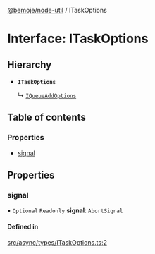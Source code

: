[@bemoje/node-util](/docs/md/index.md) / ITaskOptions

# Interface: ITaskOptions

## Hierarchy

- **`ITaskOptions`**

  ↳ [`IQueueAddOptions`](/docs/md/interfaces/IQueueAddOptions.md)

## Table of contents

### Properties

- [signal](/docs/md/interfaces/ITaskOptions.md#signal)

## Properties

### signal

• `Optional` `Readonly` **signal**: `AbortSignal`

#### Defined in

[src/async/types/ITaskOptions.ts:2](https://github.com/bemoje/bemoje-node-util/blob/b545282/src/async/types/ITaskOptions.ts#L2)
